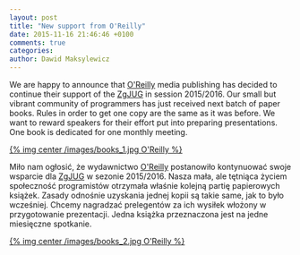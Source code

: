 ```yaml
---
layout: post
title: "New support from O'Reilly"
date: 2015-11-16 21:46:46 +0100
comments: true
categories: 
author: Dawid Maksylewicz
---
```

We are happy to announce that <a href="http://oreilly.com/" target="_blank">O'Reilly</a> media publishing has decided to continue their support of the <a href="http://jug.zgora.pl/" target="_blank">ZgJUG</a> in session 2015/2016. Our small but vibrant community of programmers has just received next batch of paper books. Rules in order to get one copy are the same as it was before. We want to reward speakers for their effort put into preparing presentations. One book is dedicated for one monthly meeting.

[{% img center /images/books_1.jpg O'Reilly %}](http://oreilly.com)

<!-- more -->

Miło nam ogłosić, że wydawnictwo <a href="http://oreilly.com/" target="_blank">O'Reilly</a> postanowiło kontynuować swoje wsparcie dla <a href="http://jug.zgora.pl/" target="_blank">ZgJUG</a> w sezonie 2015/2016. Nasza mała, ale tętniąca życiem społeczność programistów otrzymała właśnie kolejną partię papierowych książek. Zasady odnośnie uzyskania jednej kopii są takie same, jak to było wcześniej. Chcemy nagradzać prelegentów za ich wysiłek włożony w przygotowanie prezentacji. Jedna książka przeznaczona jest na jedne miesięczne spotkanie.

[{% img center /images/books_2.jpg O'Reilly %}](http://oreilly.com)